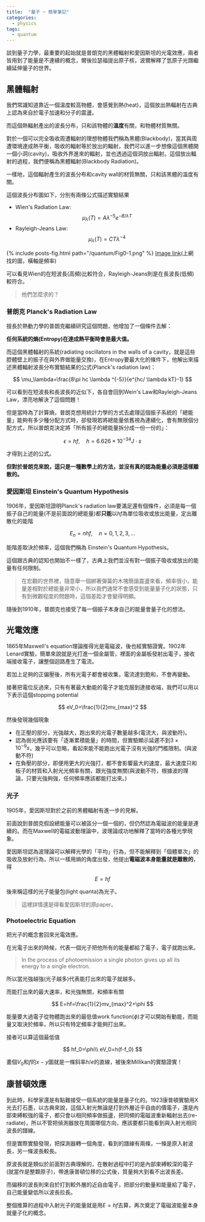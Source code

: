 ```yaml
---
title:  "量子 ─ 簡單筆記"
categories:
  - physics
tags:
  - quantum
---
```


談到量子力學，最重要的起始就是普朗克的黑體輻射和愛因斯坦的光電效應，兩者皆用到了能量是不連續的概念，爾後拉瑟福提出原子核，波爾解釋了氫原子光譜繼續延伸量子的世界。


## 黑體輻射

我們常識知道靠近一個溫度較高物體，會感覺到熱(heat)，這個放出熱輻射在古典上認為來自於電子加速和分子的震盪。

而這個熱輻射產出的波長分布，只和該物體的**溫度**有關，和物體材質無關。


對於一個可以完全吸收周遭輻射的理想物體我們稱為黑體(Blackbody)，當其與周遭環境達成熱平衡，吸收的輻射等於放出的輻射，我們可以進一步想像這個黑體開一個小洞(cavity)，吸收外界進來的輻射，並也透過這個洞放出輻射。這個放出輻射的過程，我們便稱為黑體輻射(Blackbody Radiation)。

一樣地，這個輻射產生的波長分布和cavity wall的材質無關，只和該黑體的溫度有關。


這個波長分布圖如下，分別有兩條公式描述實驗結果
- Wien's Radiation Law: $$\mu_\lambda(T)=A\lambda^{-5}e^{-B/ \lambda T}$$
- Rayleigh-Jeans Law: $$\mu_\lambda(T)=CT\lambda^{-4}$$


{% include posts-fig.html path="/quantum/Fig0-1.png" %}
[Image link](https://phys.libretexts.org/Courses/University_of_California_Davis/UCD%3A_Physics_9HC__Introduction_to_Waves_Physical_Optics_and_Quantum_Theory/3%3A_%22Wait%2C_what%3F%22_Experiments_Reveal_Cracks_in_Our_Understanding/3.1%3A_Blackbody_Radiation#:~:text=Figure%203.1.3%C2%A0%E2%80%93%20Rayleigh%2DJeans%2C%20Wien%2C%20and%20Experimental%20Results)(上網找的圖，橫軸是頻率)

可以看見Wien的在短波長(高頻)比較符合，Rayleigh-Jeans則是在長波長(低頻)較符合。

> 他們怎麼求的？


### 普朗克 Planck's Radiation Law


擅長於熱動力學的普朗克繼續研究這個問題，他增加了一個條件去解：

**任何系統的熵(Entropy)在達成熱平衡時會是最大值。**


而這個黑體輻射的系統(radiating oscillators in the walls of a cavity，就是這些腔體壁上的振子在與外界做能量交換)，在Entropy要最大化的條件下，他解出來描述黑體輻射波長分布實驗結果的公式(Planck's radiation law)：

$$
\mu_\lambda=\frac{8\pi hc \lambda ^{-5}}{e^{hc/ \lambda kT}-1}
$$

可以看到在短波長和長波長的近似下，各自會回到Wein's Law和Rayleigh-Jeans Law，漂亮地解決了這個問題！


但是當時為了計算熵，普朗克想用統計力學的方式去處理這個振子系統的「總能量」能夠有多少種分配方式時，卻發現若將總能量依舊視為連續化，會有無限個分配方式，所以普朗克決定將「所有振子的總能量拆分成一份一份的」：

$$
\epsilon=hf, \quad h=6.626\times 10^{-34} J\cdot s
$$

才得到上述的公式。


**但對於普朗克來說，這只是一種數學上的方法，並沒有真的認為能量必須是這樣離散的。**


### 愛因斯坦 Einstein's Quantum Hypothesis


1906年，愛因斯坦證明Planck's radiation law要滿足還有個條件，必須是每一個振子自己的能量(不是前面說的總能量)都**只能**以$hf$為單位吸收或放出能量，定出離散化的能階

$$
E_n=nhf,\quad n=0,1,2,3,\dots
$$

能階差取決於頻率，這個我們稱為 Einstein's Quantum Hypothesis。


這個跟古典的認知也開始不一樣了，古典上我們並沒有對一個振子吸收或放出的能量有任何限制。


> 在宏觀的世界裡，隨意舉一個綁著彈簧的木塊簡諧震盪來看，頻率很小，能量差相對於總能量非常小，所以我們通常不會感受到能量量子化的狀態，只有到微觀程度的問題時，這個差距才會變得明顯。


隨後到1910年，普朗克也接受了每一個振子本身自己的能量會量子化的想法。


## 光電效應

1865年Maxwell's equation理論推得光是電磁波，後也經實驗證實。1902年Lenard實驗，簡單來說就是光打進一個金屬管，裡面的金屬板發射出電子，接收端接收電子，讓整個迴路產生了電流。


若加上足夠的正偏壓後，所有光電子都會被收集，電流達到飽和，不會再變動。


接著把電位反過來，只有有著最大動能的電子才能克服到達接收端，我們可以用以下表示這個stopping potential


$$
eV_0=\frac{1}{2}mv_{max}^2
$$


然後發現幾個現象


- 在正壓的部分，光強越大，跑出來的光電子數量越多(電流大，與波動符)。
- 認為弱光應該要有「逐漸累積能量」的時間，但實驗顯示延遲不到$3\times 10^{-9}s$，幾乎可以忽略，看起來能不能跑出光電子沒有光強的門檻限制。(與波動不符)
- 在負壓的部分，即便用更大的光強打，都不會影響最大的速度，最大速度只和板子的材質和入射光光頻率有關，跟光強度無關(與波動不符，根據波的理論，只要光強夠強，任何頻率應該都能打出來。)



### 光子

1905年，愛因斯坦對於之前的黑體輻射有進一步的見解。


前面說到普朗克假設總能量可以被區分一個一個的，但仍然認為電磁波的能量是連續的。而在Maxwell的電磁波動理論中，波理論成功地解釋了當時的各種光學現象。


愛因斯坦認為波理論可以解釋光學的「平均」行為，但不能解釋到「個體單次」的吸收及放射行為，所以一樣用熵的角度出發，他提出**電磁波本身能量就是離散的**，得

$$
E=hf
$$

後來稱這樣的光子能量包(light quanta)為光子。


> 這裡詳情還是得看愛因斯坦的原paper。


### Photoelectric Equation

把光子的概念套回來光電效應。


在光電子出來的時候，代表一個光子把他所有的能量都給了電子，電子就跑出來。

> In the process of photoemission a single photon gives up all its energy to a single electron.


所以當光強越強(光子越多)代表能打出來的電子就越多。



而能打出來的最大速率，和光強無關，和頻率有關


$$
E=hf=\frac{1}{2}mv_{max}^2+\phi
$$


能量要大過電子從物體跑出來的最低值work function$(\phi)$才可以開始有動能，而能量又取決於頻率，所以只有特定頻率才能夠打出來。



接者可以算這個最低值

$$
hf_0=\phi\\
eV_0=h(f-f_0)
$$


畫個$V_0$和$f$的$x-y$圖就是一條斜率$h/e$的直線，被後來Millikan的實驗證實！


## 康普頓效應

到此時，科學家還是有點難接受一個系統的能量是量子化的。1923康普頓實驗用X光去打石墨，以古典來說，這個入射光無論是打到外層近乎自由的價電子，還是內部束縛較強的電子，都只會以相同頻率做振盪，把同頻的電磁波重新輻射出去(re-radiate)，所以不管把偵測器放在周圍哪個方向，應該要都只能看到與入射光相同波長的譜線。


但是實際實驗發現，把探測器轉一個角度，看到的譜線有兩條，一條是原入射波長，另一條波長較長。


原波長就是類似於前面對古典理解的，在散射過程中打的是內部束縛較深的電子(就當作是整顆原子)，帶進康普頓位移的公式後，質量夠大到看不出波長差。


而偏移的波長則來自於打到較外層的近自由電子，把部分的動量和能量給了電子，自己能量變低所以波長拉長。


整個推算的過程中入射光子的能量就是用$E=hf$去算，再次奠定了電磁波能量本身就量子化的概念。



